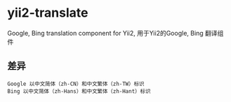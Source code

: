 # yii2-translate
Google, Bing translation component for Yii2, 用于Yii2的Google, Bing 翻译组件

## 差异
    Google 以中文简体（zh-CN）和中文繁体（zh-TW）标识
    Bing 以中文简体（zh-Hans）和中文繁体（zh-Hant）标识
